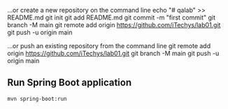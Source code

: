 
…or create a new repository on the command line
echo "# qalab" >> README.md
git init
git add README.md
git commit -m "first commit"
git branch -M main
git remote add origin https://github.com/iTechys/lab01.git
git push -u origin main


…or push an existing repository from the command line
git remote add origin https://github.com/iTechys/lab01.git
git branch -M main
git push -u origin main



## Run Spring Boot application
```
mvn spring-boot:run
```

